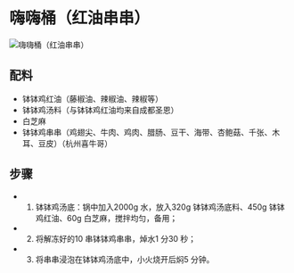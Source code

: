 # 嗨嗨桶（红油串串）

![嗨嗨桶（红油串串）](../images/嗨嗨桶（红油串串）.png)


## 配料

- 钵钵鸡红油（藤椒油、辣椒油、辣椒等）
- 钵钵鸡汤料（与钵钵鸡红油均来自成都圣恩）
- 白芝麻
- 钵钵鸡串串（鸡翅尖、牛肉、鸡肉、腊肠、豆干、海带、杏鲍菇、千张、木耳、豆皮）（杭州喜牛哥）

## 步骤

- 1. 钵钵鸡汤底：锅中加入2000g 水，放入320g 钵钵鸡汤底料、450g 钵钵鸡红油、60g 白芝麻，搅拌均匀，备用；
- 2. 将解冻好的10 串钵钵鸡串串，焯水1 分30 秒；
- 3. 将串串浸泡在钵钵鸡汤底中，小火烧开后焖5 分钟。

